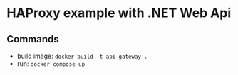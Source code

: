 # HAProxy example with .NET Web Api

## Commands

- build image: `docker build -t api-gateway .`
- run: `docker compose up`
